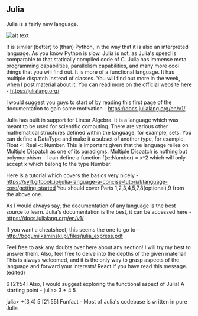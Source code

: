 ## Julia
Julia is a fairly new language. 

![alt text](https://github.com/sandeepb20/6w6l_project/blob/main/Julia/images/1.jpg=250x250)

It is similar (better) to (than) Python, in the way that it is also an interpreted language. 
As you know Python is slow. Julia is not, as Julia's speed is comparable to that statically compiled code of C.
Julia has immense meta programming capabilities, parallelism capabilities, and many more cool things that you will find out. 
It is more of a functional language. It has multiple dispatch instead of classes. 
You will find out more in the week, when I post material about it.
You can read more on the official website here - https://julialang.org/


I would suggest you guys to start of by reading this first page of the documentation to gain some motivation - https://docs.julialang.org/en/v1/

Julia has built in support for Linear Algebra. It is a language which was meant to be used for scientific computing. There are various other mathematical structures defined within the language, for example, sets. You can define a DataType and make it a subset of another type, for example, Float <: Real <: Number. This is important given that the language relies on Multiple Dispatch as one of its paradigms. 
Multiple Dispatch is nothing but polymorphism - I can define a function f(x::Number) = x^2 which will only accept x which belong to the type Number. 

Here is a tutorial which covers the basics very nicely - https://syl1.gitbook.io/julia-language-a-concise-tutorial/language-core/getting-started
You should cover Parts 1,2,3,4,5,7,8(optional),9 from the above one. 

As I would always say, the documentation of any language is the best source to learn. Julia's documentation is the best, it can be accessed here - https://docs.julialang.org/en/v1/

If you want a cheatsheet, this seems the one to go to - http://bogumilkaminski.pl/files/julia_express.pdf

Feel free to ask any doubts over here about any section! I will try my best to answer them. 
Also, feel free to delve into the depths of the given material! This is always welcomed, and it is the only way to grasp aspects of the language and forward your interests!
React  if you have read this message.(edited)

6
[21:54]
Also, I would suggest exploring the functional aspect of Julia!
A starting point - 
julia> 3 + 4
5

julia> +(3,4)
5
[21:55]
Funfact - Most of Julia's codebase is written in pure Julia 
